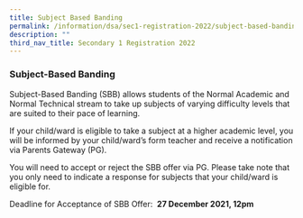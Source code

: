 ```yaml
---
title: Subject Based Banding
permalink: /information/dsa/sec1-registration-2022/subject-based-banding/
description: ""
third_nav_title: Secondary 1 Registration 2022
---
```



### **Subject-Based Banding**
Subject-Based Banding (SBB) allows students of the Normal Academic and Normal Technical stream to take up subjects of varying difficulty levels that are suited to their pace of learning.    
  
If your child/ward is eligible to take a subject at a higher academic level, you will be informed by your child/ward’s form teacher and receive a notification via Parents Gateway (PG).  
  
You will need to accept or reject the SBB offer via PG. Please take note that you only need to indicate a response for subjects that your child/ward is eligible for.    
  
Deadline for Acceptance of SBB Offer:  **27 December 2021, 12pm**